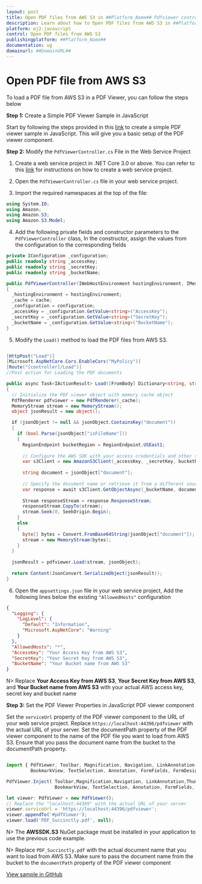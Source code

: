 ```yaml
---
layout: post
title: Open PDF files from AWS S3 in ##Platform_Name## Pdfviewer control | Syncfusion
description: Learn about how to Open PDF files from AWS S3 in ##Platform_Name## Pdfviewer control of Syncfusion Essential JS 2 and more details.
platform: ej2-javascript
control: Open PDF files from AWS S3
publishingplatform: ##Platform_Name##
documentation: ug
domainurl: ##DomainURL##
---
```


# Open PDF file from AWS S3

To load a PDF file from AWS S3 in a PDF Viewer, you can follow the steps below

**Step 1:** Create a Simple PDF Viewer Sample in JavaScript

Start by following the steps provided in this [link](https://ej2.syncfusion.com/javascript/documentation/pdfviewer/getting-started) to create a simple PDF viewer sample in JavaScript. This will give you a basic setup of the PDF viewer component.

**Step 2:** Modify the `PdfViewerController.cs` File in the Web Service Project

1. Create a web service project in .NET Core 3.0 or above. You can refer to this [link](https://www.syncfusion.com/kb/11063/how-to-create-pdf-viewer-web-service-in-net-core-3-0-and-above) for instructions on how to create a web service project.

2. Open the `PdfViewerController.cs` file in your web service project.

3. Import the required namespaces at the top of the file:

```csharp
using System.IO;
using Amazon;
using Amazon.S3;
using Amazon.S3.Model;
```

4. Add the following private fields and constructor parameters to the `PdfViewerController` class, In the constructor, assign the values from the configuration to the corresponding fields

```csharp
private IConfiguration _configuration;
public readonly string _accessKey;
public readonly string _secretKey;
public readonly string _bucketName;

public PdfViewerController(IWebHostEnvironment hostingEnvironment, IMemoryCache cache, IConfiguration configuration)
{
  _hostingEnvironment = hostingEnvironment;
  _cache = cache;
  _configuration = configuration;
  _accessKey = _configuration.GetValue<string>("AccessKey");
  _secretKey = _configuration.GetValue<string>("SecretKey");
  _bucketName = _configuration.GetValue<string>("BucketName");
}
```

5. Modify the `Load()` method to load the PDF files from AWS S3.

```csharp

[HttpPost("Load")]
[Microsoft.AspNetCore.Cors.EnableCors("MyPolicy")]
[Route("[controller]/Load")]
//Post action for Loading the PDF documents 

public async Task<IActionResult> Load([FromBody] Dictionary<string, string> jsonObject)
{
  // Initialize the PDF viewer object with memory cache object
  PdfRenderer pdfviewer = new PdfRenderer(_cache);
  MemoryStream stream = new MemoryStream();
  object jsonResult = new object();

  if (jsonObject != null && jsonObject.ContainsKey("document"))
  {
    if (bool.Parse(jsonObject["isFileName"]))
    {
      RegionEndpoint bucketRegion = RegionEndpoint.USEast1;
      
      // Configure the AWS SDK with your access credentials and other settings
      var s3Client = new AmazonS3Client(_accessKey, _secretKey, bucketRegion);
      
      string document = jsonObject["document"];
      
      // Specify the document name or retrieve it from a different source
      var response = await s3Client.GetObjectAsync(_bucketName, document);
      
      Stream responseStream = response.ResponseStream;
      responseStream.CopyTo(stream);
      stream.Seek(0, SeekOrigin.Begin);
    }
    else
    {
      byte[] bytes = Convert.FromBase64String(jsonObject["document"]);
      stream = new MemoryStream(bytes);
    }
  }
  
  jsonResult = pdfviewer.Load(stream, jsonObject);
  
  return Content(JsonConvert.SerializeObject(jsonResult));
}
```

6. Open the `appsettings.json` file in your web service project, Add the following lines below the existing `"AllowedHosts"` configuration

```json
{
  "Logging": {
    "LogLevel": {
      "Default": "Information",
      "Microsoft.AspNetCore": "Warning"
    }
  },
  "AllowedHosts": "*",
  "AccessKey": "Your Access Key from AWS S3",
  "SecretKey": "Your Secret Key from AWS S3",
  "BucketName": "Your Bucket name from AWS S3"
}
```

N> Replace **Your Access Key from AWS S3**, **Your Secret Key from AWS S3**, and **Your Bucket name from AWS S3** with your actual AWS access key, secret key and bucket name

**Step 3:**  Set the PDF Viewer Properties in JavaScript PDF viewer component

Set the `serviceUrl` property of the PDF viewer component to the URL of your web service project. Replace `https://localhost:44396/pdfviewer` with the actual URL of your server. Set the documentPath property of the PDF viewer component to the name of the PDF file you want to load from AWS S3. Ensure that you pass the document name from the bucket to the documentPath property.

```javascript

import { PdfViewer, Toolbar, Magnification, Navigation, LinkAnnotation,ThumbnailView,
         BookmarkView, TextSelection, Annotation, FormFields, FormDesigner} from '@syncfusion/ej2-pdfviewer';

PdfViewer.Inject( Toolbar,Magnification,Navigation, LinkAnnotation,ThumbnailView,
                  BookmarkView, TextSelection, Annotation, FormFields, FormDesigner);

let viewer: PdfViewer = new PdfViewer();
// Replace the "localhost:44309" with the actual URL of your server
viewer.serviceUrl = 'https://localhost:44396/pdfviewer';
viewer.appendTo('#pdfViewer');
viewer.load('PDF_Succinctly.pdf', null);

```

N> The **AWSSDK.S3** NuGet package must be installed in your application to use the previous code example.

N> Replace `PDF_Succinctly.pdf` with the actual document name that you want to load from AWS S3. Make sure to pass the document name from the bucket to the `documentPath` property of the PDF viewer component

[View sample in GitHub]()
